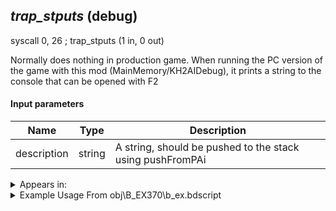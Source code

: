 ## *trap_stputs* (debug)

syscall 0, 26 ; trap_stputs (1 in, 0 out)

Normally does nothing in production game. When running the PC version of the game with this mod (MainMemory/KH2AIDebug), it prints a string to the console that can be opened with F2

#### Input parameters
| Name | Type | Description
|------|------|------------
| description   | string   | A string, should be pushed to the stack using pushFromPAi




<details>
	<summary>Appears in:</summary>
| filename | Entity (obj)
|----------|-------------
| obj\B_EX370\b_ex.bdscript       | ((B) Zexion (Absent Silhouette))          
| obj\B_EX380\b_ex.bdscript       | ((F) Zexion’s book)          
| obj\B_EX400\b_ex.bdscript       | ((B) Larxene (Absent Silhouette))          
| obj\B_EX410\b_ex.bdscript       | ((P) Sora book)          
| obj\B_NM000\b_nm.bdscript       | ((B) Oogie Boogie)          
| obj\M_EX650\m_ex.bdscript       | ((M) Cannon Gun)          
| obj\M_EX650_HB\m_ex.bdscript       | ((M) Camo Cannon)          
| obj\M_EX650_TR\m_ex.bdscript       | ((M) Cannon Gun (TR))          
| obj\N_CM020_BTL\n_cm.bdscript       | ((N) Lexaeus (BTL) (CM))          
| obj\N_NM050_BTL\n_nm.bdscript       | ((N) Lock (BTL) (NM))          
| obj\N_NM060_BTL\n_nm.bdscript       | ((N) Shock (BTL) (NM))          
| obj\N_NM070_BTL\n_nm.bdscript       | ((N) Barrel (BTL) (NM))          

</details>

<details>
	<summary>Example Usage From obj\B_EX370\b_ex.bdscript</summary>
L1205:
 pushFromFSpVal 16
 jz L1215
 pushFromPAi L28319 ; ___ai 'cap donald' (L28319)
 syscall 0, 26 ; trap_stputs (1 in, 0 out)
 jmp L1215
</details>

